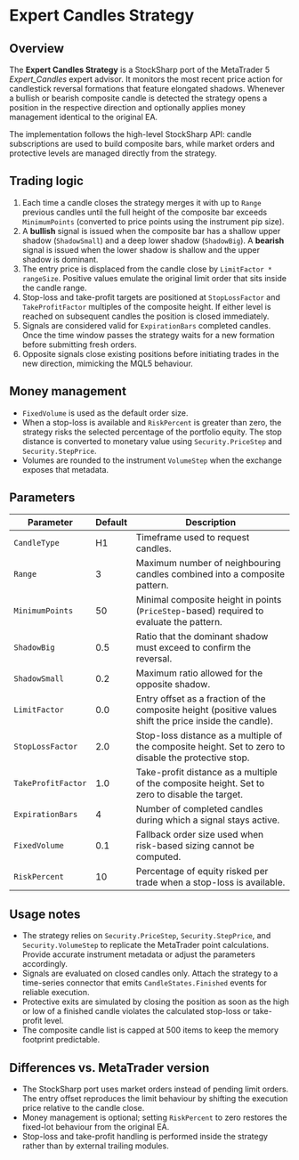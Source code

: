 # Expert Candles Strategy

## Overview

The **Expert Candles Strategy** is a StockSharp port of the MetaTrader 5 *Expert_Candles* expert advisor. It monitors the most
recent price action for candlestick reversal formations that feature elongated shadows. Whenever a bullish or bearish composite
candle is detected the strategy opens a position in the respective direction and optionally applies money management identical to
the original EA.

The implementation follows the high-level StockSharp API: candle subscriptions are used to build composite bars, while market
orders and protective levels are managed directly from the strategy.

## Trading logic

1. Each time a candle closes the strategy merges it with up to `Range` previous candles until the full height of the composite
   bar exceeds `MinimumPoints` (converted to price points using the instrument pip size).
2. A **bullish** signal is issued when the composite bar has a shallow upper shadow (`ShadowSmall`) and a deep lower shadow
   (`ShadowBig`). A **bearish** signal is issued when the lower shadow is shallow and the upper shadow is dominant.
3. The entry price is displaced from the candle close by `LimitFactor * rangeSize`. Positive values emulate the original limit
   order that sits inside the candle range.
4. Stop-loss and take-profit targets are positioned at `StopLossFactor` and `TakeProfitFactor` multiples of the composite height.
   If either level is reached on subsequent candles the position is closed immediately.
5. Signals are considered valid for `ExpirationBars` completed candles. Once the time window passes the strategy waits for a new
   formation before submitting fresh orders.
6. Opposite signals close existing positions before initiating trades in the new direction, mimicking the MQL5 behaviour.

## Money management

* `FixedVolume` is used as the default order size.
* When a stop-loss is available and `RiskPercent` is greater than zero, the strategy risks the selected percentage of the
  portfolio equity. The stop distance is converted to monetary value using `Security.PriceStep` and `Security.StepPrice`.
* Volumes are rounded to the instrument `VolumeStep` when the exchange exposes that metadata.

## Parameters

| Parameter | Default | Description |
|-----------|---------|-------------|
| `CandleType` | H1 | Timeframe used to request candles. |
| `Range` | 3 | Maximum number of neighbouring candles combined into a composite pattern. |
| `MinimumPoints` | 50 | Minimal composite height in points (`PriceStep`-based) required to evaluate the pattern. |
| `ShadowBig` | 0.5 | Ratio that the dominant shadow must exceed to confirm the reversal. |
| `ShadowSmall` | 0.2 | Maximum ratio allowed for the opposite shadow. |
| `LimitFactor` | 0.0 | Entry offset as a fraction of the composite height (positive values shift the price inside the candle). |
| `StopLossFactor` | 2.0 | Stop-loss distance as a multiple of the composite height. Set to zero to disable the protective stop. |
| `TakeProfitFactor` | 1.0 | Take-profit distance as a multiple of the composite height. Set to zero to disable the target. |
| `ExpirationBars` | 4 | Number of completed candles during which a signal stays active. |
| `FixedVolume` | 0.1 | Fallback order size used when risk-based sizing cannot be computed. |
| `RiskPercent` | 10 | Percentage of equity risked per trade when a stop-loss is available. |

## Usage notes

- The strategy relies on `Security.PriceStep`, `Security.StepPrice`, and `Security.VolumeStep` to replicate the MetaTrader point
  calculations. Provide accurate instrument metadata or adjust the parameters accordingly.
- Signals are evaluated on closed candles only. Attach the strategy to a time-series connector that emits `CandleStates.Finished`
  events for reliable execution.
- Protective exits are simulated by closing the position as soon as the high or low of a finished candle violates the calculated
  stop-loss or take-profit level.
- The composite candle list is capped at 500 items to keep the memory footprint predictable.

## Differences vs. MetaTrader version

- The StockSharp port uses market orders instead of pending limit orders. The entry offset reproduces the limit behaviour by
  shifting the execution price relative to the candle close.
- Money management is optional; setting `RiskPercent` to zero restores the fixed-lot behaviour from the original EA.
- Stop-loss and take-profit handling is performed inside the strategy rather than by external trailing modules.
